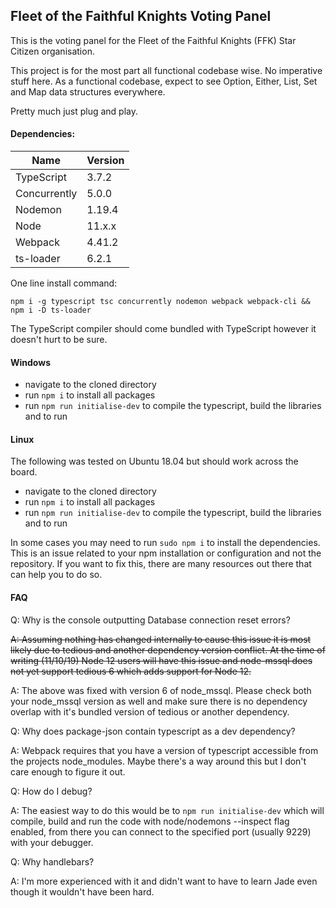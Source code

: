 ## Fleet of the Faithful Knights Voting Panel

This is the voting panel for the Fleet of the Faithful Knights (FFK) Star Citizen organisation.

This project is for the most part all functional codebase wise. No imperative stuff here. As a functional codebase, expect to see Option, Either, List, Set and Map data structures everywhere. 

Pretty much just plug and play.

#### Dependencies:

Name                      | Version
------------------------- | -------
TypeScript                | 3.7.2
Concurrently              | 5.0.0
Nodemon                   | 1.19.4
Node                      | 11.x.x
Webpack                   | 4.41.2
ts-loader                 | 6.2.1

One line install command:

```npm i -g typescript tsc concurrently nodemon webpack webpack-cli && npm i -D ts-loader```

The TypeScript compiler should come bundled with TypeScript however it doesn't hurt to be sure.

#### Windows

* navigate to the cloned directory
* run ```npm i``` to install all packages
* run ```npm run initialise-dev``` to compile the typescript, build the libraries and to run

#### Linux 

The following was tested on Ubuntu 18.04 but should work across the board.

* navigate to the cloned directory
* run ```npm i``` to install all packages
* run ```npm run initialise-dev``` to compile the typescript, build the libraries and to run

In some cases you may need to run ```sudo npm i``` to install the dependencies. This is an issue related to your npm installation or configuration and not the repository. If you want to fix this, there are many resources out there that can help you to do so.

#### FAQ

Q: Why is the console outputting Database connection reset errors?

~~A: Assuming nothing has changed internally to cause this issue it is most likely due to tedious and another dependency version conflict. At the time of writing (11/10/19) Node 12 users will have this issue and node-mssql does not yet support tedious 6 which adds support for Node 12.~~

A: The above was fixed with version 6 of node_mssql. Please check both your node_mssql version as well and make sure there is no dependency overlap with it's bundled version of tedious or another dependency. 

Q: Why does package-json contain typescript as a dev dependency?

A: Webpack requires that you have a version of typescript accessible from the projects node_modules. Maybe there's a way around this but I don't care enough to figure it out.

Q: How do I debug?

A: The easiest way to do this would be to ```npm run initialise-dev``` which will compile, build and run the code with node/nodemons --inspect flag enabled, from there you can connect to the specified port (usually 9229) with your debugger.

Q: Why handlebars?

A: I'm more experienced with it and didn't want to have to learn Jade even though it wouldn't have been hard.
